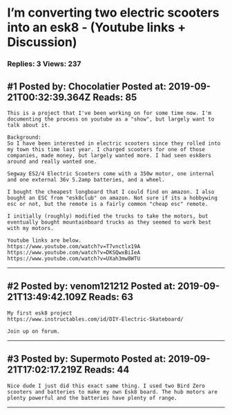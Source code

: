 # I&rsquo;m converting two electric scooters into an esk8 - (Youtube links + Discussion)

### Replies: 3 Views: 237

## \#1 Posted by: Chocolatier Posted at: 2019-09-21T00:32:39.364Z Reads: 85

```
This is a project that I've been working on for some time now. I'm documenting the process on youtube as a "show", but largely want to talk about it. 

Background:
So I have been interested in electric scooters since they rolled into my town this time last year. I charged scooters for one of those companies, made money, but largely wanted more. I had seen esk8ers around and really wanted one.

Segway ES2/4 Electric Scooters come with a 350w motor, one internal and one external 36v 5.2amp batteries, and a wheel.

I bought the cheapest longboard that I could find on amazon. I also bought an ESC from "esk8club" on amazon. Not sure if its a hobbywing esc or not, but the remote is a fairly common "cheap esc" remote. 

I initially (roughly) modified the trucks to take the motors, but eventually bought mountainboard trucks as they seemed to work best with my motors. 

Youtube links are below. 
https://www.youtube.com/watch?v=T7vnctlx19A
https://www.youtube.com/watch?v=DKSQwxBiIeA
https://www.youtube.com/watch?v=UXah3mw8WTU
```

---
## \#2 Posted by: venom121212 Posted at: 2019-09-21T13:49:42.109Z Reads: 63

```
My first esk8 project 
https://www.instructables.com/id/DIY-Electric-Skateboard/

Join up on forum.
```

---
## \#3 Posted by: Supermoto Posted at: 2019-09-21T17:02:17.219Z Reads: 44

```
Nice dude I just did this exact same thing. I used two Bird Zero scooters and batteries to make my own Esk8 board. The hub motors are plenty powerful and the batteries have plenty of range.
```

---
